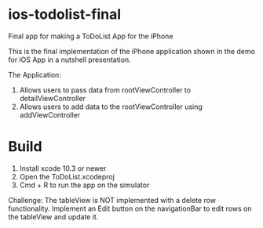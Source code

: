 # ios-todolist-final
Final app for making a ToDoList App for the iPhone

This is the final implementation of the iPhone application shown in the demo for iOS App in a nutshell presentation.

The Application:
1. Allows users to pass data from rootViewController to detailViewController
2. Allows users to add data to the rootViewController using addViewController

# Build
1. Install xcode 10.3 or newer
2. Open the ToDoList.xcodeproj
3. Cmd + R to run the app on the simulator

Challenge: The tableView is NOT implemented with a delete row functionality. Implement an Edit button on the navigationBar to edit rows on the tableView and update it.
